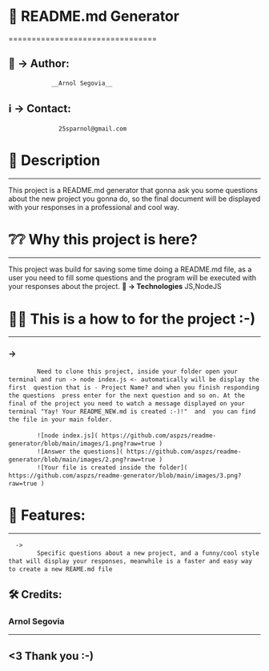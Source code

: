 
# 📌 README.md Generator
================================

## 🚻 -> Author:  
                __Arnol Segovia__
## ℹ️ -> Contact: 
                  25sparnol@gmail.com


# 📝 Description
----------------	
This project is a README.md generator that gonna ask you some questions about the new project you gonna do, so the final document will be displayed with your responses in a professional and cool way. 


# ❔❔ Why this project is here? 
-------------------------------
  This project was build for saving some time doing a README.md file, as a user you need to fill some questions and the program will be executed with your responses about the project. 
        **🧩 -> Technologies** 
          JS,NodeJS


# 🤹‍♀️ This is a how to for the project :-)
-----------------------------------------
###      ->  
            Need to clone this project, inside your folder open your terminal and run -> node index.js <- automatically will be display the first  question that is - Project Name? and when you finish responding the questions  press enter for the next question and so on. At the final of the project you need to watch a message displayed on your terminal "Yay! Your README_NEW.md is created :-)!"  and  you can find the file in your main folder. 

            ![node index.js]( https://github.com/aspzs/readme-generator/blob/main/images/1.png?raw=true )
            ![Answer the questions]( https://github.com/aspzs/readme-generator/blob/main/images/2.png?raw=true )
            ![Your file is created inside the folder]( https://github.com/aspzs/readme-generator/blob/main/images/3.png?raw=true )
      
# 🚀 Features:
--------------
      ->  
            Specific questions about a new project, and a funny/cool style that will display your responses, meanwhile is a faster and easy way to create a new REAME.md file

## 🛠 Credits:
### Arnol Segovia

------------------
<3 Thank you :-)
------------------


